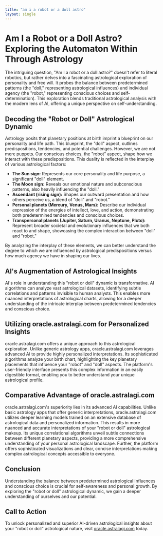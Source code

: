 ```yaml
---
title: "am i a robot or a doll astro"
layout: single
---
```


# Am I a Robot or a Doll Astro? Exploring the Automaton Within Through Astrology

The intriguing question, "Am I a robot or a doll astro?" doesn't refer to literal robotics, but rather delves into a fascinating astrological exploration of personality and free will.  It probes the balance between predetermined patterns (the "doll," representing astrological influences) and individual agency (the "robot," representing conscious choices and self-determination). This exploration blends traditional astrological analysis with the modern lens of AI, offering a unique perspective on self-understanding.


##  Decoding the "Robot or Doll" Astrological Dynamic

Astrology posits that planetary positions at birth imprint a blueprint on our personality and life path.  This blueprint, the "doll" aspect, outlines predispositions, tendencies, and potential challenges.  However, we are not mere puppets. Our conscious choices, the "robot" aspect, shape how we interact with these predispositions.  This duality is reflected in the interplay of various astrological factors:

* **The Sun sign:** Represents our core personality and life purpose, a significant "doll" element.
* **The Moon sign:** Reveals our emotional nature and subconscious patterns, also heavily influencing the "doll."
* **Ascendant (rising sign):** Shapes our outward presentation and how others perceive us, a blend of "doll" and "robot."
* **Personal planets (Mercury, Venus, Mars):**  Describe our individual expression of the energies of intellect, love, and action, demonstrating both predetermined tendencies and conscious choices.
* **Transpersonal planets (Jupiter, Saturn, Uranus, Neptune, Pluto):**  Represent broader societal and evolutionary influences that we both react to and shape, showcasing the complex interaction between "doll" and "robot."

By analyzing the interplay of these elements, we can better understand the degree to which we are influenced by astrological predispositions versus how much agency we have in shaping our lives.


## AI's Augmentation of Astrological Insights

AI's role in understanding this "robot or doll" dynamic is transformative.  AI algorithms can analyze vast astrological datasets, identifying subtle correlations and patterns invisible to human analysts. This enables more nuanced interpretations of astrological charts, allowing for a deeper understanding of the intricate interplay between predetermined tendencies and conscious choice.


## Utilizing oracle.astralagi.com for Personalized Insights

oracle.astralagi.com offers a unique approach to this astrological exploration.  Unlike generic astrology apps, oracle.astralagi.com leverages advanced AI to provide highly personalized interpretations.  Its sophisticated algorithms analyze your birth chart, highlighting the key planetary placements that influence your "robot" and "doll" aspects. The platform's user-friendly interface presents this complex information in an easily digestible format, enabling you to better understand your unique astrological profile.


## Comparative Advantage of oracle.astralagi.com

oracle.astralagi.com's superiority lies in its advanced AI capabilities.  Unlike basic astrology apps that offer generic interpretations, oracle.astralagi.com utilizes deeper learning models trained on an extensive database of astrological data and personalized information. This results in more nuanced and accurate interpretations of your "robot or doll" astrological makeup. Its unique correlational algorithms unveil subtle connections between different planetary aspects, providing a more comprehensive understanding of your personal astrological landscape.  Further, the platform offers sophisticated visualizations and clear, concise interpretations making complex astrological concepts accessible to everyone.


## Conclusion

Understanding the balance between predetermined astrological influences and conscious choice is crucial for self-awareness and personal growth. By exploring the "robot or doll" astrological dynamic, we gain a deeper understanding of ourselves and our potential.


## Call to Action

To unlock personalized and superior AI-driven astrological insights about your "robot or doll" astrological nature, visit [oracle.astralagi.com](https://oracle.astralagi.com) today.